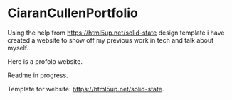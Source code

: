 # CiaranCullenPortfolio
Using the help from https://html5up.net/solid-state design template i have created a website to show off my previous work in tech and talk about myself.

  
Here is a profolo website.

Readme in progress.

Template for website: https://html5up.net/solid-state.

